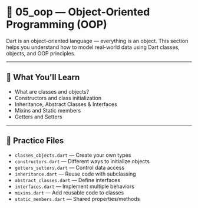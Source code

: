 # 🧱 05_oop — Object-Oriented Programming (OOP)

Dart is an object-oriented language — everything is an object. This section helps you understand how to model real-world data using Dart classes, objects, and OOP principles.

---

## 🧰 What You'll Learn

- What are classes and objects?
- Constructors and class initialization
- Inheritance, Abstract Classes & Interfaces
- Mixins and Static members
- Getters and Setters

---

## 🧪 Practice Files

- `classes_objects.dart` — Create your own types
- `constructors.dart` — Different ways to initialize objects
- `getters_setters.dart` — Control data access
- `inheritance.dart` — Reuse code with subclassing
- `abstract_classes.dart` — Define interfaces
- `interfaces.dart` — Implement multiple behaviors
- `mixins.dart` — Add reusable code to classes
- `static_members.dart` — Shared properties/methods
